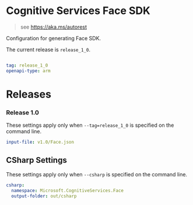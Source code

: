 # Cognitive Services Face SDK

> see https://aka.ms/autorest

Configuration for generating Face SDK.

The current release is `release_1_0`.

``` yaml

tag: release_1_0
openapi-type: arm
```
# Releases

### Release 1.0
These settings apply only when `--tag=release_1_0` is specified on the command line.

``` yaml $(tag) == 'release_1_0'
input-file: v1.0/Face.json
```

## CSharp Settings
These settings apply only when `--csharp` is specified on the command line.
``` yaml $(csharp) 
csharp: 
  namespace: Microsoft.CognitiveServices.Face
  output-folder: out/csharp
```

